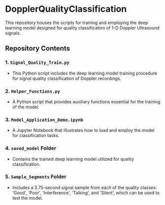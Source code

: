 # DopplerQualityClassification

This repository houses the scripts for training and employing the deep learning model designed for quality classification of 1-D Doppler Ultrasound signals.

## Repository Contents

### 1. `Signal_Quality_Train.py`
- This Python script includes the deep learning model training procedure for signal quality classification of Doppler recordings.

### 2. `Helper_Functions.py`
- A Python script that provides auxiliary functions essential for the training of the model.

### 3. `Model_Application_Demo.ipynb`
- A Jupyter Notebook that illustrates how to load and employ the model for classification tasks.

### 4. `saved_model` Folder
- Contains the trained deep learning model utilized for quality classification.

### 5. `Sample_Segments` Folder
- Includes a 3.75-second signal sample from each of the quality classes: 'Good', 'Poor', 'Interference', 'Talking', and 'Silent', which can be used to test the model.

